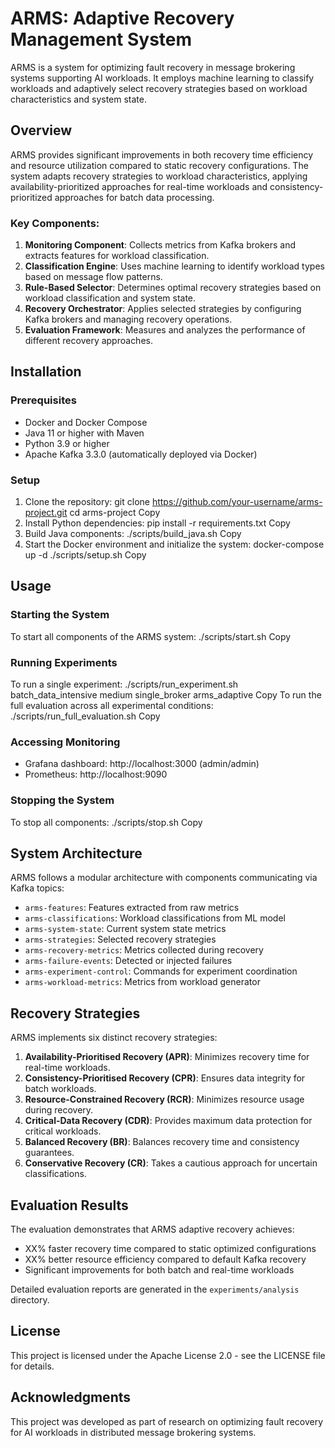# ARMS: Adaptive Recovery Management System

ARMS is a system for optimizing fault recovery in message brokering systems supporting AI workloads. It employs machine learning to classify workloads and adaptively select recovery strategies based on workload characteristics and system state.

## Overview

ARMS provides significant improvements in both recovery time efficiency and resource utilization compared to static recovery configurations. The system adapts recovery strategies to workload characteristics, applying availability-prioritized approaches for real-time workloads and consistency-prioritized approaches for batch data processing.

### Key Components:

1. **Monitoring Component**: Collects metrics from Kafka brokers and extracts features for workload classification.
2. **Classification Engine**: Uses machine learning to identify workload types based on message flow patterns.
3. **Rule-Based Selector**: Determines optimal recovery strategies based on workload classification and system state.
4. **Recovery Orchestrator**: Applies selected strategies by configuring Kafka brokers and managing recovery operations.
5. **Evaluation Framework**: Measures and analyzes the performance of different recovery approaches.

## Installation

### Prerequisites

- Docker and Docker Compose
- Java 11 or higher with Maven
- Python 3.9 or higher
- Apache Kafka 3.3.0 (automatically deployed via Docker)

### Setup

1. Clone the repository:
   git clone https://github.com/your-username/arms-project.git
   cd arms-project
   Copy
2. Install Python dependencies:
   pip install -r requirements.txt
   Copy
3. Build Java components:
   ./scripts/build_java.sh
   Copy
4. Start the Docker environment and initialize the system:
   docker-compose up -d
   ./scripts/setup.sh
   Copy

## Usage

### Starting the System

To start all components of the ARMS system:
./scripts/start.sh
Copy

### Running Experiments

To run a single experiment:
./scripts/run_experiment.sh batch_data_intensive medium single_broker arms_adaptive
Copy
To run the full evaluation across all experimental conditions:
./scripts/run_full_evaluation.sh
Copy

### Accessing Monitoring

- Grafana dashboard: http://localhost:3000 (admin/admin)
- Prometheus: http://localhost:9090

### Stopping the System

To stop all components:
./scripts/stop.sh
Copy

## System Architecture

ARMS follows a modular architecture with components communicating via Kafka topics:

- `arms-features`: Features extracted from raw metrics
- `arms-classifications`: Workload classifications from ML model
- `arms-system-state`: Current system state metrics
- `arms-strategies`: Selected recovery strategies
- `arms-recovery-metrics`: Metrics collected during recovery
- `arms-failure-events`: Detected or injected failures
- `arms-experiment-control`: Commands for experiment coordination
- `arms-workload-metrics`: Metrics from workload generator

## Recovery Strategies

ARMS implements six distinct recovery strategies:

1. **Availability-Prioritised Recovery (APR)**: Minimizes recovery time for real-time workloads.
2. **Consistency-Prioritised Recovery (CPR)**: Ensures data integrity for batch workloads.
3. **Resource-Constrained Recovery (RCR)**: Minimizes resource usage during recovery.
4. **Critical-Data Recovery (CDR)**: Provides maximum data protection for critical workloads.
5. **Balanced Recovery (BR)**: Balances recovery time and consistency guarantees.
6. **Conservative Recovery (CR)**: Takes a cautious approach for uncertain classifications.

## Evaluation Results

The evaluation demonstrates that ARMS adaptive recovery achieves:

- XX% faster recovery time compared to static optimized configurations
- XX% better resource efficiency compared to default Kafka recovery
- Significant improvements for both batch and real-time workloads

Detailed evaluation reports are generated in the `experiments/analysis` directory.

## License

This project is licensed under the Apache License 2.0 - see the LICENSE file for details.

## Acknowledgments

This project was developed as part of research on optimizing fault recovery for AI workloads in distributed message brokering systems.
